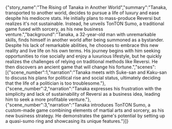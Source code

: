 {"story_name":"The Rising of Tanaka in Another World","summary":"Tanaka, transported to another world, decides to pursue a life of luxury and ease despite his mediocre stats. He initially plans to mass-produce Reversi but realizes it's not sustainable. Instead, he unveils TonTON Sumo, a traditional game fused with sorcery, as his new business venture.","background":"Tanaka, a 32-year-old man with unremarkable skills, finds himself in another world after being summoned as a bystander. Despite his lack of remarkable abilities, he chooses to embrace this new reality and live life on his own terms. His journey begins with him seeking opportunities to rise socially and enjoy a luxurious lifestyle, but he quickly realizes the challenges of relying on traditional methods like Reversi. He then discovers an ancient game that will change his fortune.","scenes":[{"scene_number":1,"narration":"Tanaka meets with Suke-san and Kaku-san to discuss his plans for political rise and social status, ultimately deciding that the life of a politician is too troublesome."},{"scene_number":2,"narration":"Tanaka expresses his frustration with the simplicity and lack of sustainability of Reversi as a business idea, leading him to seek a more profitable venture."},{"scene_number":3,"narration":"Tanaka introduces TonTON Sumo, a custom-made game combining elements of martial arts and sorcery, as his new business strategy. He demonstrates the game's potential by setting up a quasi-sumo ring and showcasing its unique features."}]}